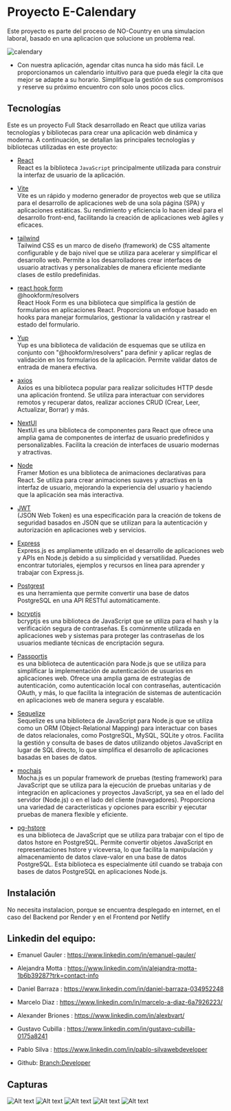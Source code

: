 # Proyecto E-Calendary
Este proyecto es parte del proceso de NO-Country en una simulacion laboral, basado en una aplicacion que solucione un problema real.

![calendary](./src/assets/cale.jpeg)
* Con nuestra aplicación, agendar citas nunca ha sido más fácil. Le proporcionamos un calendario intuitivo para que pueda elegir la cita que mejor se adapte a su horario. Simplifique la gestión de sus compromisos y reserve su próximo encuentro con solo unos pocos clics.

## Tecnologías
Este es un proyecto Full Stack desarrollado en React que utiliza varias tecnologías y bibliotecas para crear una aplicación web dinámica y moderna. A continuación, se detallan las principales tecnologías y bibliotecas utilizadas en este proyecto:

* [React](https://es.react.dev/) \
React es la biblioteca `JavaScript` principalmente utilizada para construir la interfaz de usuario de la aplicación.

* [Vite](https://vitejs.dev/) \
 Vite es un rápido y moderno generador de proyectos web que se utiliza para el desarrollo de aplicaciones web de una sola página (SPA) y aplicaciones estáticas. Su rendimiento y eficiencia lo hacen ideal para el desarrollo front-end, facilitando la creación de aplicaciones web ágiles y eficaces.


* [tailwind](https://tailwindcss.com/) \
Tailwind CSS es un marco de diseño (framework) de CSS altamente configurable y de bajo nivel que se utiliza para acelerar y simplificar el desarrollo web. Permite a los desarrolladores crear interfaces de usuario atractivas y personalizables de manera eficiente mediante clases de estilo predefinidas.


* [ react hook form](https://react-hook-form.com/) \
@hookform/resolvers\
React Hook Form es una biblioteca que simplifica la gestión de formularios en aplicaciones React. Proporciona un enfoque basado en hooks para manejar formularios, gestionar la validación y rastrear el estado del formulario.

* [Yup](https://github.com/jquense/yup) \
Yup es una biblioteca de validación de esquemas que se utiliza en conjunto con "@hookform/resolvers" para definir y aplicar reglas de validación en los formularios de la aplicación. Permite validar datos de entrada de manera efectiva.

* [axios](https://axios-http.com/) \
Axios es una biblioteca popular para realizar solicitudes HTTP desde una aplicación frontend. Se utiliza para interactuar con servidores remotos y recuperar datos, realizar acciones CRUD (Crear, Leer, Actualizar, Borrar) y más.

* [NextUI](https://nextui.org/docs/getting-started) \
NextUI es una biblioteca de componentes para React que ofrece una amplia gama de componentes de interfaz de usuario predefinidos y personalizables. Facilita la creación de interfaces de usuario modernas y atractivas.

* [Node](https://www.framer.com/api/motion/) \
Framer Motion es una biblioteca de animaciones declarativas para React. Se utiliza para crear animaciones suaves y atractivas en la interfaz de usuario, mejorando la experiencia del usuario y haciendo que la aplicación sea más interactiva.

* [JWT](https://jwt.io/) \
(JSON Web Token) es una especificación para la creación de tokens de seguridad basados en JSON que se utilizan para la autenticación y autorización en aplicaciones web y servicios.

* [Express](https://expressjs.com/) \
Express.js es ampliamente utilizado en el desarrollo de aplicaciones web y APIs en Node.js debido a su simplicidad y versatilidad. Puedes encontrar tutoriales, ejemplos y recursos en línea para aprender y trabajar con Express.js.

* [Postgrest](https://github.com/PostgREST/postgrest) \
es una herramienta que permite convertir una base de datos PostgreSQL en una API RESTful automáticamente. 

* [bcryptjs](https://www.npmjs.com/package/bcryptjs) \
bcryptjs es una biblioteca de JavaScript que se utiliza para el hash y la verificación segura de contraseñas. Es comúnmente utilizada en aplicaciones web y sistemas para proteger las contraseñas de los usuarios mediante técnicas de encriptación segura.

* [Passportjs](https://www.npmjs.com/package/passport) \
es una biblioteca de autenticación para Node.js que se utiliza para simplificar la implementación de autenticación de usuarios en aplicaciones web. Ofrece una amplia gama de estrategias de autenticación, como autenticación local con contraseñas, autenticación OAuth, y más, lo que facilita la integración de sistemas de autenticación en aplicaciones web de manera segura y escalable.

* [Sequelize](https://sequelize.org/) \
Sequelize es una biblioteca de JavaScript para Node.js que se utiliza como un ORM (Object-Relational Mapping) para interactuar con bases de datos relacionales, como PostgreSQL, MySQL, SQLite y otros. Facilita la gestión y consulta de bases de datos utilizando objetos JavaScript en lugar de SQL directo, lo que simplifica el desarrollo de aplicaciones basadas en bases de datos.

* [mochajs](https://www.npmjs.com/package/mocha) \
Mocha.js es un popular framework de pruebas (testing framework) para JavaScript que se utiliza para la ejecución de pruebas unitarias y de integración en aplicaciones y proyectos JavaScript, ya sea en el lado del servidor (Node.js) o en el lado del cliente (navegadores). Proporciona una variedad de características y opciones para escribir y ejecutar pruebas de manera flexible y eficiente.

* [pg-hstore](https://www.npmjs.com/package/pg-hstore) \
es una biblioteca de JavaScript que se utiliza para trabajar con el tipo de datos hstore en PostgreSQL. Permite convertir objetos JavaScript en representaciones hstore y viceversa, lo que facilita la manipulación y almacenamiento de datos clave-valor en una base de datos PostgreSQL. Esta biblioteca es especialmente útil cuando se trabaja con bases de datos PostgreSQL en aplicaciones Node.js.


## Instalación
No necesita instalacion, porque se encuentra desplegado en internet, en el caso del Backend por Render y en el Frontend por Netlify




## Linkedin del equipo:

* Emanuel Gauler : https://www.linkedin.com/in/emanuel-gauler/
* Alejandra Motta : https://www.linkedin.com/in/alejandra-motta-1b6b39287?trk=contact-info
* Daniel Barraza : https://www.linkedin.com/in/daniel-barraza-034952248
* Marcelo Diaz : https://www.linkedin.com/in/marcelo-a-diaz-6a7926223/
* Alexander Briones : https://www.linkedin.com/in/alexbvart/
* Gustavo Cubilla : https://www.linkedin.com/in/gustavo-cubilla-0175a8241
* Pablo Silva : https://www.linkedin.com/in/pablo-silvawebdeveloper 

* Github: [Branch:Developer](https://github.com/No-Country/c13-15-n-node-react)


## Capturas
![Alt text](src/assets/captura1.jpg)
![Alt text](src/assets/captura2.jpg)
![Alt text](src/assets/captura3.jpg)
![Alt text](src/assets/captura4.jpg)
![Alt text](src/assets/captura5.jpg)